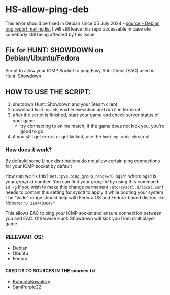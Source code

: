# HS-allow-ping-deb

This error should be fixed in Debian since 05 July 2024 - [source - Debian bug report mailing list](https://bugs.debian.org/cgi-bin/bugreport.cgi?bug=1027773)
I will still leave this repo accessable in case ofe somebody still being affected by this issue

## Fix for HUNT: SHOWDOWN on Debian/Ubuntu/Fedora
Script to allow your ICMP Socket to ping Easy Anti-Cheat (EAC) used in Hunt: Showdown

## HOW TO USE THE SCRIPT:
1. shutdown Hunt: Showdown and your Steam client
2. download `hunt_mp.sh`, enable execution and run it in terminal
3. after the script is finished, start your game and check server status of your game
    - try connecting to online match, if the game does not kick you, you're good to go
4. if you still get errors or get kicked, use the `hunt_mp_wide.sh` script

### How does it work?

By defauld some Linux distributions do not allow certain ping connections for your ICMP socket by default

How can we fix this?
`net.ipv4.ping_group_range="0 $gid"` where `$gid` is your _group id_ number.
You can find your _group id_ by using this command: `id -g`
If you wish to make this change permanent `/etc/sysctl.d/local.conf` needs to contain this setting for sysctl to apply it while booting your system
The "wide" range should help with Fedora OS and Fedora-based distros like Nobara: `"0 2147483647"`

This allows EAC to ping your ICMP socket and ensure connection between you and EAC. Otherwise Hunt: Showdown will kick 
you from multiplayer game.

### RELEVANT OS:
- Debian
- Ubuntu
- Fedora

#### CREDITS TO SOURCES IN THE sources.txt
- [KubuntuKowalsky](https://www.youtube.com/@sudorm-doubt)
- [SamPurple22](https://github.com/SamPurple22)
